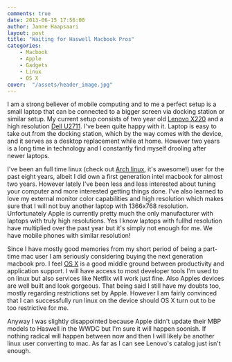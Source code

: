 ```yaml
---
comments: true
date: 2013-06-15 17:56:00
author: Janne Haapsaari
layout: post
title: "Waiting for Haswell Macbook Pros"
categories:
    - Macbook
    - Apple
    - Gadgets
    - Linux
    - OS X
cover:  "/assets/header_image.jpg"
---
```


I am a strong believer of mobile computing and to me a perfect setup is a
small laptop that can be connected to a bigger screen via docking station or
similar setup. My current setup consists of two year old
[Lenovo X220](https://en.wikipedia.org/wiki/ThinkPad_X_Series#X220) and a high
resolution
[Dell U2711](http://accessories.us.dell.com/sna/productdetail.aspx?c=us&l=en&s=bsd&cs=04&sku=224-8284).
I've been quite happy with it. Laptop is easy to take out from the docking
station, which by the way comes with the device, and it serves as a desktop
replacement while at home. However two years is a long time in technology and
I constantly find myself drooling after newer laptops.

I've been an full time linux (check out
[Arch linux](https://www.archlinux.org/), it's awesome!) user for the past
eight years, albeit I did own a first generation intel macbook for almost two
years. However lately I've been less and less interested about tuning your
computer and more interested getting things done. I've also learned to love my
external monitor color capabilities and high resolution which makes sure that
I will not buy another laptop with 1366x768 resolution. Unfortunately Apple is
currently pretty much the only manufacturer with laptops with truly high
resolutions. Yes I know laptops with fullhd resolution have multiplied over
the past year but it's simply not enough for me. We have mobile phones with
similar resolution!

Since I have mostly good memories from my short period of being a part-time
mac user I am seriously considering buying the next generation macbook pro. I
feel [OS X](https://en.wikipedia.org/wiki/OS_X) is a good middle ground
between productivity and application support. I will have access to most
developer tools I'm used to on linux but also services like Netflix will work
just fine. Also Apples devices are well built and look gorgeous. That being
said I still have my doubts too, mostly regarding restrictions set by Apple.
However I am fairly convinced that I can successfully run linux on the device
should OS X turn out to be too restrictive for me.

Anyway I was slightly disappointed because Apple didn't update their MBP
models to Haswell in the WWDC but I'm sure it will happen soonish. If nothing
radical will happen between now and then I will likely be another linux user
converting to mac. As far as I can see Lenovo's catalog just isn't enough.
